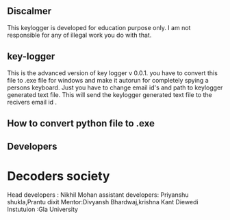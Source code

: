 ## Discalmer
This keylogger is developed for education purpose only.
I am not responsible for any of illegal work you do with that. 

## key-logger
This is the advanced version of key logger v 0.0.1.
you have to convert this file to .exe file for windows  and make it autorun for completely spying  a persons keyboard.
Just you have to change email id's and path to keylogger generated text file.
This will send the keylogger generated text file to the recivers email id .
## How to convert python file to .exe

## Developers
# Decoders society
 Head developers : Nikhil Mohan
 assistant developers: Priyanshu shukla,Prantu dixit
 Mentor:Divyansh Bhardwaj,krishna Kant Diewedi
 Instutuion :Gla University 
 
